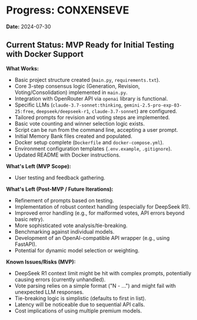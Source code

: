 # Progress: CONXENSEVE

**Date:** 2024-07-30

## Current Status: MVP Ready for Initial Testing with Docker Support

**What Works:**
*   Basic project structure created (`main.py`, `requirements.txt`).
*   Core 3-step consensus logic (Generation, Revision, Voting/Consolidation) implemented in `main.py`.
*   Integration with OpenRouter API via `openai` library is functional.
*   Specific LLMs (`claude-3.7-sonnet:thinking`, `gemini-2.5-pro-exp-03-25:free`, `deepseek/deepseek-r1`, `claude-3.7-sonnet`) are configured.
*   Tailored prompts for revision and voting steps are implemented.
*   Basic vote counting and winner selection logic exists.
*   Script can be run from the command line, accepting a user prompt.
*   Initial Memory Bank files created and populated.
*   Docker setup complete (`Dockerfile` and `docker-compose.yml`).
*   Environment configuration templates (`.env.example`, `.gitignore`).
*   Updated README with Docker instructions.

**What's Left (MVP Scope):**
*   User testing and feedback gathering.

**What's Left (Post-MVP / Future Iterations):**
*   Refinement of prompts based on testing.
*   Implementation of robust context handling (especially for DeepSeek R1).
*   Improved error handling (e.g., for malformed votes, API errors beyond basic retry).
*   More sophisticated vote analysis/tie-breaking.
*   Benchmarking against individual models.
*   Development of an OpenAI-compatible API wrapper (e.g., using FastAPI).
*   Potential for dynamic model selection or weighting.

**Known Issues/Risks (MVP):**
*   DeepSeek R1 context limit might be hit with complex prompts, potentially causing errors (currently unhandled).
*   Vote parsing relies on a simple format ("N - ...") and might fail with unexpected LLM responses.
*   Tie-breaking logic is simplistic (defaults to first in list).
*   Latency will be noticeable due to sequential API calls.
*   Cost implications of using multiple premium models. 